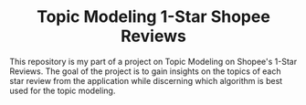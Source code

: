<div align="center">
  
  # Topic Modeling 1-Star Shopee Reviews

</div>

This repository is my part of a project on Topic Modeling on Shopee's 1-Star Reviews. The goal of the project is to gain insights on the topics of each star review from the application while discerning which algorithm is best used for the topic modeling. 

